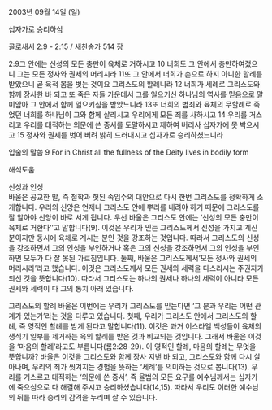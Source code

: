 2003년 09월 14일 (일)

십자가로 승리하심



골로새서 2:9 - 2:15 / 새찬송가 514 장


2:9그 안에는 신성의 모든 충만이 육체로 거하시고 
10 너희도 그 안에서 충만하여졌으니 그는 모든 정사와 권세의 머리시라 
11또 그 안에서 너희가 손으로 하지 아니한 할례를 받았으니 곧 육적 몸을 벗는 것이요 그리스도의 할례니라 
12 너희가 세례로 그리스도와 함께 장사한 바 되고 또 죽은 자들 가운데서 그를 일으키신 하나님의 역사를 믿음으로 말미암아 그 안에서 함께 일으키심을 받았느니라 
13또 너희의 범죄와 육체의 무할례로 죽었던 너희를 하나님이 그와 함께 살리시고 우리에게 모든 죄를 사하시고 
14 우리를 거스리고 우리를 대적하는 의문에 쓴 증서를 도말하시고 제하여 버리사 십자가에 못 박으시고 
15 정사와 권세를 벗어 버려 밝히 드러내시고 십자가로 승리하셨느니라 

입술의 말씀 
9 For in Christ all the fullness of the Deity lives in bodily form

해석도움





신성과 인성  
바울은 공교한 말, 즉 철학과 헛된 속임수의 대안으로 다시 한번 그리스도를 정확하게 소개합니다. 우리의 신앙은 언제나 그리스도 안에 뿌리를 내려야 하기 때문에 그리스도를 잘 알아야 신앙이 바로 서게 됩니다. 우선 바울은 그리스도 안에는 ‘신성의 모든 충만이 육체로 거한다’’고 말합니다(9). 이것은 우리가 믿는 그리스도께서 신성을 가지고 계신 분이지만 동시에 육체로 계시는 분인 것을 강조하는 것입니다. 따라서 그리스도의 신성을 강조하면서 그의 인성을 부인하거나 혹은 그의 신성을 강조하면서 그의 인성을 부인하면 모두가 다 잘 못된 가르침입니다. 둘째, 바울은 그리스도께서’모든 정사와 권세의 머리시라’라고 했습니다. 이것은 그리스도께서 모든 권세와 세력을 다스리시는 주권자가 되신 것을 뜻합니다(10). 따라서 그리스도는 하나의 권세나 하나의 세력이 아니라 모든 권세와 세력이 다 그의 통치 아래 있습니다.

그리스도의 할례 
바울은 이번에는 우리가 그리스도를 믿는다면 ‘그 분과 우리는 어떤 관계가 있는가’라는 것을 다루고 있습니다. 첫째, 우리가 그리스도 안에서 그리스도의 할례, 즉 영적인 할례를 받게 된다고 말합니다(11). 이것은 과거 이스라엘 백성들이 육체의 생식기 일부를 제거하는 육의 할례를 받은 것과 비교되는 것입니다. 그래서 바울은 이것을 ‘마음의 할례’라고도 부릅니다(롬2:28-29). 이 영적인 할례, 마음의 할례는 무엇을 뜻합니까? 바울은 이것을 그리스도와 함께 장사 지낸 바 되고, 그리스도와 함께 다시 살아나며, 우리의 죄가 씻겨지는 경험을 뜻하는 ‘세례’를 의미하는 것으로 봅니다(13). 우리를 거스르고 대적하는 ‘의문에 쓴 증서’, 즉 율법의 모든 요구를 예수님께서는 십자가에 죽으심으로 다 해결해 주시고 승리하셨습니다(14,15). 따라서 우리도 이러한 예수님의 뒤를 따라 승리의 감격을 누리며 살 수 있습니다.